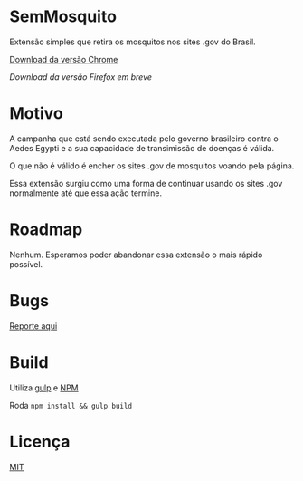 # SemMosquito

Extensão simples que retira os mosquitos nos sites .gov do Brasil.

[Download da versão Chrome](https://chrome.google.com/webstore/detail/semmosquito/pghhhijpokjijeeemjaafgpbpenodiei)

*Download da versão Firefox em breve*

# Motivo

A campanha que está sendo executada pelo governo brasileiro contra o Aedes Egypti e a sua capacidade de transimissão de doenças é válida.

O que não é válido é encher os sites .gov de mosquitos voando pela página.

Essa extensão surgiu como uma forma de continuar usando os sites .gov normalmente até que essa ação termine.

# Roadmap

Nenhum. Esperamos poder abandonar essa extensão o mais rápido possível.

# Bugs

[Reporte aqui](https://github.com/mkautzmann/sem-mosquito/issues/new)

# Build

Utiliza [gulp](http://gulpjs.com) e [NPM](https://npmjs.com)

Roda `npm install && gulp build`

# Licença

[MIT](LICENSE)
